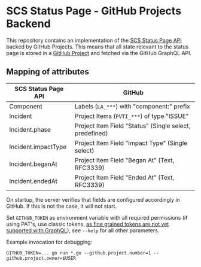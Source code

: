 # SCS Status Page - GitHub Projects Backend

This repository contains an implementation of the [SCS Status Page API](https://github.com/SovereignCloudStack/status-page-openapi) backed by GitHub Projects.
This means that all state relevant to the status page is stored in a [GitHub Project](https://docs.github.com/en/issues/planning-and-tracking-with-projects/learning-about-projects/about-projects) and fetched via the GitHub GraphQL API.

## Mapping of attributes

| SCS Status Page API | GitHub |
| --- | --- |
| Component | Labels (`LA_***`) with "component:" prefix |
| Incident | Project Items (`PVTI_***`) of type "ISSUE" |
| Incident.phase | Project Item Field "Status" (Single select, predefined) |
| Incident.impactType | Project Item Field "Impact Type" (Single select) |
| Incident.beganAt | Project Item Field "Began At" (Text, RFC3339) |
| Incident.endedAt | Project Item Field "Ended At" (Text, RFC3339) |

On startup, the server verifies that fields are configured accordingly in GitHub. If this is not the case, it will not start.

Set `GITHUB_TOKEN` as environment variable with all required permissions (if using PAT's, use classic tokens, [as fine grained tokens are not yet supported with GraphQL](https://docs.github.com/en/authentication/keeping-your-account-and-data-secure/creating-a-personal-access-token#about-personal-access-tokens)), see `--help` for all other parameters.

Example invocation for debugging:

```
GITHUB_TOKEN=... go run *.go --github.project.number=1 --github.project.owner=$USER
```